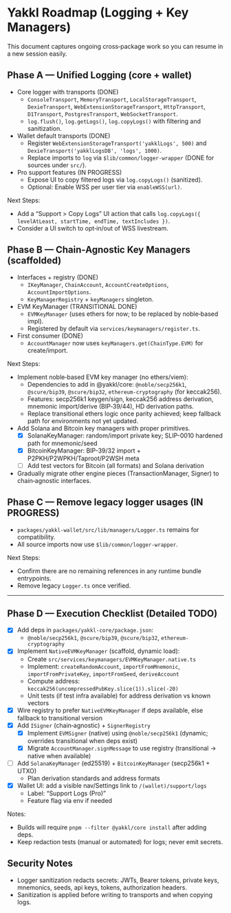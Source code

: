 # Yakkl Roadmap (Logging + Key Managers)

This document captures ongoing cross‑package work so you can resume in a new session easily.

## Phase A — Unified Logging (core + wallet)

- Core logger with transports (DONE)
  - `ConsoleTransport`, `MemoryTransport`, `LocalStorageTransport`, `DexieTransport`,
    `WebExtensionStorageTransport`, `HttpTransport`, `D1Transport`, `PostgresTransport`, `WebSocketTransport`.
  - `log.flush()`, `log.getLogs()`, `log.copyLogs()` with filtering and sanitization.
- Wallet default transports (DONE)
  - Register `WebExtensionStorageTransport('yakklLogs', 500)` and `DexieTransport('yakklLogsDB', 'logs', 1000)`.
  - Replace imports to `log` via `$lib/common/logger-wrapper` (DONE for sources under `src/`).
- Pro support features (IN PROGRESS)
  - Expose UI to copy filtered logs via `log.copyLogs()` (sanitized).
  - Optional: Enable WSS per user tier via `enableWSS(url)`.

Next Steps:
- Add a “Support > Copy Logs” UI action that calls `log.copyLogs({ levelAtLeast, startTime, endTime, textIncludes })`.
- Consider a UI switch to opt‑in/out of WSS livestream.

## Phase B — Chain‑Agnostic Key Managers (scaffolded)

- Interfaces + registry (DONE)
  - `IKeyManager`, `ChainAccount`, `AccountCreateOptions`, `AccountImportOptions`.
  - `KeyManagerRegistry` + `keyManagers` singleton.
- EVM KeyManager (TRANSITIONAL DONE)
  - `EVMKeyManager` (uses ethers for now; to be replaced by noble‑based impl).
  - Registered by default via `services/keymanagers/register.ts`.
- First consumer (DONE)
  - `AccountManager` now uses `keyManagers.get(ChainType.EVM)` for create/import.

Next Steps:
- Implement noble‑based EVM key manager (no ethers/viem):
  - Dependencies to add in @yakkl/core: `@noble/secp256k1`, `@scure/bip39`, `@scure/bip32`, `ethereum-cryptography` (for keccak256).
  - Features: secp256k1 keygen/sign, keccak256 address derivation, mnemonic import/derive (BIP‑39/44), HD derivation paths.
  - Replace transitional ethers logic once parity achieved; keep fallback path for environments not yet updated.
- Add Solana and Bitcoin key managers with proper primitives.
  - [x] SolanaKeyManager: random/import private key; SLIP-0010 hardened path for mnemonic/seed
  - [x] BitcoinKeyManager: BIP-39/32 import + P2PKH/P2WPKH/Taproot/P2WSH meta
  - [ ] Add test vectors for Bitcoin (all formats) and Solana derivation
- Gradually migrate other engine pieces (TransactionManager, Signer) to chain‑agnostic interfaces.

## Phase C — Remove legacy logger usages (IN PROGRESS)

- `packages/yakkl-wallet/src/lib/managers/Logger.ts` remains for compatibility.
- All source imports now use `$lib/common/logger-wrapper`.

Next Steps:
- Confirm there are no remaining references in any runtime bundle entrypoints.
- Remove legacy `Logger.ts` once verified.

---

## Phase D — Execution Checklist (Detailed TODO)

- [x] Add deps in `packages/yakkl-core/package.json`:
  - `@noble/secp256k1`, `@scure/bip39`, `@scure/bip32`, `ethereum-cryptography`
- [x] Implement `NativeEVMKeyManager` (scaffold, dynamic load):
  - Create `src/services/keymanagers/EVMKeyManager.native.ts`
  - Implement: `createRandomAccount`, `importFromMnemonic`, `importFromPrivateKey`, `importFromSeed`, `deriveAccount`
  - Compute address: `keccak256(uncompressedPubKey.slice(1)).slice(-20)`
  - Unit tests (if test infra available) for address derivation vs known vectors
- [x] Wire registry to prefer `NativeEVMKeyManager` if deps available, else fallback to transitional version
- [x] Add `ISigner` (chain‑agnostic) + `SignerRegistry`
  - [x] Implement `EVMSigner` (native) using `@noble/secp256k1` (dynamic; overrides transitional when deps exist)
  - [x] Migrate `AccountManager.signMessage` to use registry (transitional -> native when available)
- [ ] Add `SolanaKeyManager` (ed25519) + `BitcoinKeyManager` (secp256k1 + UTXO)
  - Plan derivation standards and address formats
- [x] Wallet UI: add a visible nav/Settings link to `/(wallet)/support/logs`
  - Label: “Support Logs (Pro)”
  - Feature flag via env if needed

Notes:
- Builds will require `pnpm --filter @yakkl/core install` after adding deps.
- Keep redaction tests (manual or automated) for logs; never emit secrets.

## Security Notes

- Logger sanitization redacts secrets: JWTs, Bearer tokens, private keys, mnemonics, seeds, api keys, tokens, authorization headers.
- Sanitization is applied before writing to transports and when copying logs.
